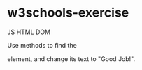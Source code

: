 # w3schools-exercise
JS HTML DOM

Use methods to find the <p> element, and change its text to "Good Job!".

